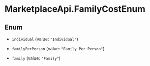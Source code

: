 # MarketplaceApi.FamilyCostEnum

## Enum


* `individual` (value: `"Individual"`)

* `familyPerPerson` (value: `"Family Per Person"`)

* `family` (value: `"Family"`)



